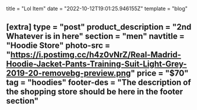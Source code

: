title = "Lol Item"
date = "2022-10-12T19:01:25.946155Z"
template = "blog"

[extra]
type = "post"
product_description = "2nd Whatever is in here"
section = "men"
navtitle = "Hoodie Store"
photo-src = "https://i.postimg.cc/h4z0vNrZ/Real-Madrid-Hoodie-Jacket-Pants-Training-Suit-Light-Grey-2019-20-removebg-preview.png"
price = "$70"
tag = "hoodies"
footer-des = "The description of the shopping store should be here in the footer section"
---

<!-- Ideally, for SEO there should be an image after the first paragraph or two -->
